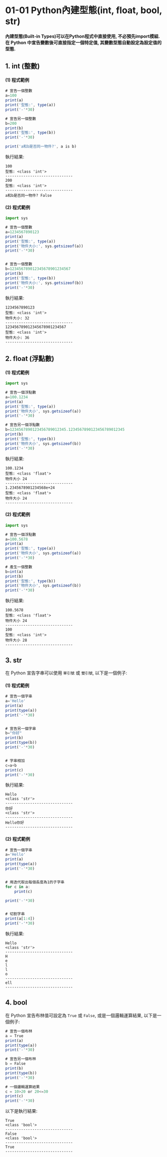 # 01-01 Python內建型態(int, float, bool, str)

#### 內建型態(Built-in Types)可以在Python程式中直接使用, 不必預先import模組. 在 Python 中宣告變數後可直接指定一個特定值, 其變數型態自動設定為設定值的型態. 


## 1. int (整數)

#### (1) 程式範例
```javascript
# 宣告一個整數
a=100
print(a)
print('型態:', type(a))
print('-'*30)

# 宣告另一個整數
b=200
print(b)
print('型態:', type(b))
print('-'*30)

print('a和b是否同一物件?', a is b)
```

執行結果:
```
100
型態: <class 'int'>
------------------------------
200
型態: <class 'int'>
------------------------------
a和b是否同一物件? False
```

#### (2) 程式範例
```javascript
import sys

# 宣告一個整數
a=1234567890123
print(a)
print('型態:', type(a))
print('物件大小:', sys.getsizeof(a))
print('-'*30)


# 宣告一個整數
b=123456789012345678901234567
print(b)
print('型態:', type(b))
print('物件大小:', sys.getsizeof(b))
print('-'*30)
```

執行結果:
```
1234567890123
型態: <class 'int'>
物件大小: 32
------------------------------
123456789012345678901234567
型態: <class 'int'>
物件大小: 36
------------------------------
```


## 2. float (浮點數)

#### (1) 程式範例
```javascript
import sys

# 宣告一個浮點數
a=100.1234
print(a)
print('型態:', type(a))
print('物件大小', sys.getsizeof(a))
print('-'*30)

# 宣告另一個浮點數
b=1234567890123456789012345.1234567890123456789012345
print(b)
print('型態:', type(b))
print('物件大小', sys.getsizeof(b))
print('-'*30)
```

執行結果:
```
100.1234
型態: <class 'float'>
物件大小 24
------------------------------
1.2345678901234568e+24
型態: <class 'float'>
物件大小 24
------------------------------
```

#### (2) 程式範例
```javascript
import sys

# 宣告一個浮點數
a=100.5678
print(a)
print('型態:', type(a))
print('物件大小', sys.getsizeof(a))
print('-'*30)

# 產生一個整數
b=int(a)
print(b)
print('型態:', type(b))
print('物件大小', sys.getsizeof(b))
print('-'*30)
```

執行結果:
```
100.5678
型態: <class 'float'>
物件大小 24
------------------------------
100
型態: <class 'int'>
物件大小 28
------------------------------
```



## 3. str

在 Python 宣告字串可以使用 `單引號` 或 `雙引號`, 以下是一個例子:

#### (1) 程式範例
```javascript
# 宣告一個字串
a='Hello'
print(a)
print(type(a))
print('-'*30)


# 宣告另一個字串
b="你好"
print(b)
print(type(b))
print('-'*30)


# 字串相加
c=a+b
print(c)
print('-'*30)
```

執行結果:
```
Hello
<class 'str'>
------------------------------
你好
<class 'str'>
------------------------------
Hello你好
------------------------------
```

#### (2) 程式範例
```javascript
# 宣告一個字串
a='Hello'
print(a)
print(type(a))
print('-'*30)


# 用迭代取出每個長度為1的子字串
for c in a:
    print(c)

print('-'*30)


# 切割字串
print(a[1:4])
print('-'*30)
```

執行結果:
```
Hello
<class 'str'>
------------------------------
H
e
l
l
o
------------------------------
ell
------------------------------
```


## 4. bool

在 Python 宣告布林值可設定為 `True` 或 `False`, 或是一個邏輯運算結果, 以下是一個例子:

```javascript
# 宣告一個布林
a = True
print(a)
print(type(a))
print('-'*30)

# 宣告另一個布林
b = False
print(b)
print(type(b))
print('-'*30)

# 一個邏輯運算結果
c = 10>20 or 20<=30
print(c)
print('-'*30)
```

以下是執行結果:
```
True
<class 'bool'>
------------------------------
False
<class 'bool'>
------------------------------
True
------------------------------
```
